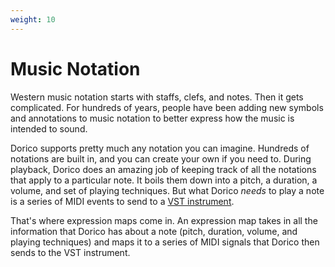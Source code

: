 ```yaml
---
weight: 10
---
```


# Music Notation

Western music notation starts with staffs, clefs, and notes. Then it gets complicated.
For hundreds of years, people have been adding new symbols and annotations to music notation to better express
how the music is intended to sound. 

Dorico supports pretty much any notation you can imagine. Hundreds of notations are built in, 
and you can create your own if you need to. 
During playback, Dorico does an amazing job of keeping track of all the notations that apply to a particular note.
It boils them down into a pitch, a duration, a volume, and set of playing techniques.
But what Dorico _needs_ to play a note is a series of MIDI events to send to a
[VST instrument](https://en.wikipedia.org/wiki/Virtual_Studio_Technology).

That's where expression maps come in. An expression map takes in all the information that Dorico has about a note
(pitch, duration, volume, and playing techniques) and maps it to a series of MIDI signals that Dorico then sends to
the VST instrument.
